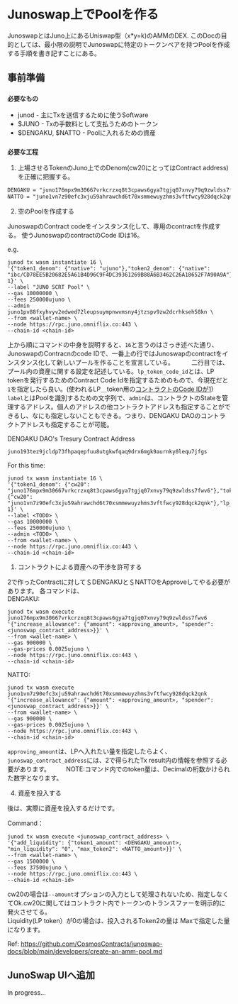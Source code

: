 # Junoswap上でPoolを作る

JunoswapとはJuno上にあるUniswap型（x*y=k)のAMMのDEX.
このDocの目的としては、最小限の説明でJunoswapに特定のトークンペアを持つPoolを作成する手順を書き記すことにある。


## 事前準備

### `必要なもの`

- junod - 主にTxを送信するために使うSoftware
- $JUNO - Txの手数料として支払うためのトークン
- $DENGAKU, $NATTO - Poolに入れるための資産

### `必要な工程`


1. 上場させるTokenのJuno上でのDenom(cw20にとってはContract address)を正確に把握する。

```markdown
DENGAKU = "juno176mpx9m30667vrkcrzxq8t3cpaws6gya7tgjq07xnvy79q9zwldss7fwv6"
NATTO = "juno1vn7z90efc3xju59ahrawchd6t70xsmmewuyzhms3vftfwcy928dqck2qnk"
```

2. 空のPoolを作成する
  
 JunoswapのContract codeをインスタンス化して、専用のcontractを作成する。
使うJunoswapのcontractのCode IDは16。

e.g.
```shell
junod tx wasm instantiate 16 \
'{"token1_denom": {"native": "ujuno"},"token2_denom": {"native": "ibc/CD78EE5B20682E5A61B4D96C9F4DC39361269B88A6B3462C26A18652F7A90A9A"},"lp_token_code_id": 1}' \
--label "JUNO SCRT Pool" \
--gas 10000000 \
--fees 250000ujuno \
--admin juno1pv88fxyhvyv2edwed72leupsuympnwvmsny4jtzspv9zw2dcrhkseh58kn \
--from <wallet-name> \
--node https://rpc.juno.omniflix.co:443 \
--chain-id <chain-id>
```

上から順にコマンドの中身を説明すると、`16`と言うのはさっき述べた通り、JunoswapのContracnのcode IDで、一番上の行ではJunoswapのcontractをインスタンス化して新しいプールを作ることを宣言している。　　　
二行目では、プール内の資産に関する設定を記述している。`lp_token_code_id`とは、LP tokenを発行するためのContract Code Idを指定するためのもので、今現在だと`1`を指定したら良い。(使われるLP＿token用の[コントラクトのCode IDが1](https://www.mintscan.io/juno/wasm/contract/juno1pe2umwzqea0hvstzug2mm2ntrcxm336374954p5f6e52s5gf2zusklhqqr))   
`label`とはPoolを識別するための文字列で、`admin`は、コントラクトのStateを管理するアドレス。個人のアドレスの他コントラクトアドレスも指定することができるし、なにも指定しないこともできる。つまり、DENGAKU DAOのコントラクトアドレスも指定することが可能。

DENGAKU DAO's Tresury Contract Address
```markdown
juno193tez9jcldp73fhpaqepfuu8utgkwfqaq9drx6mgk9aurnky0lequ7jfgs
```

For this time:

```shell
junod tx wasm instantiate 16 \
'{"token1_denom": {"cw20": "juno176mpx9m30667vrkcrzxq8t3cpaws6gya7tgjq07xnvy79q9zwldss7fwv6"},"token2_denom": {"cw20": "juno1vn7z90efc3xju59ahrawchd6t70xsmmewuyzhms3vftfwcy928dqck2qnk"},"lp_token_code_id": 1}' \
--label <TODO> \
--gas 10000000 \
--fees 250000ujuno \
--admin <TODO> \
--from <wallet-name> \
--node https://rpc.juno.omniflix.co:443 \
--chain-id <chain-id>
```

1. コントラクトによる資産への干渉を許可する

2で作ったContractに対して＄DENGAKUと＄NATTOをApproveしてやる必要があります。
各コマンドは、   
DENGAKU:

```shell
junod tx wasm execute juno176mpx9m30667vrkcrzxq8t3cpaws6gya7tgjq07xnvy79q9zwldss7fwv6 '{"increase_allowance": {"amount": <approving_amount>, "spender": <junoswap_contract_address>}}' \
--from <wallet-name> \
--gas 900000 \
--gas-prices 0.0025ujuno \
--node https://rpc.juno.omniflix.co:443 \
--chain-id <chain-id>
```

NATTO:

```shell
junod tx wasm execute juno1vn7z90efc3xju59ahrawchd6t70xsmmewuyzhms3vftfwcy928dqck2qnk '{"increase_allowance": {"amount": <approving_amount>, "spender": <junoswap_contract_address>}}' \
--from <wallet-name> \
--gas 900000 \
--gas-prices 0.0025ujuno \
--node https://rpc.juno.omniflix.co:443 \
--chain-id <chain-id>
```

`approving_amount`は、LPへ入れたい量を指定したらよく、`junoswap_contract_address`には、2で得られたTx result内の情報を参照する必要があります。 　　
NOTE:コマンド内でのtoken量は、Decimalの桁数かけられた数字となります。

4. 資産を投入する

後は、実際に資産を投入するだけです。

Command：

```shell
junod tx wasm execute <junoswap_contract_address> \
'{"add_liquidity": {"token1_amount": <DENGAKU_amoount>, "min_liquidity": "0", "max_token2": <NATTO_amount>}}' \
--from <wallet-name> \
--gas 1500000 \
--fees 37500ujuno \
--node https://rpc.juno.omniflix.co:443 \
--chain-id <chain-id>
```

cw20の場合は`--amount`オプションの入力として処理されないため、指定しなくてOk.cw20に関してはコントラクト内でトークンのトランスファーを明示的に発火させてる。   
Liquidity(LP token）が0の場合は、投入されるToken2の量は Maxで指定した量になります。


Ref:
https://github.com/CosmosContracts/junoswap-docs/blob/main/developers/create-an-amm-pool.md

## JunoSwap UIへ追加

In progress...
